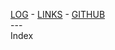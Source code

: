 ---
---
[LOG](TXT/mylog.txt) - [LINKS](LINKS/) - [GITHUB](https://github.com/Veivel/os222)
<br> --- <br>
Index
